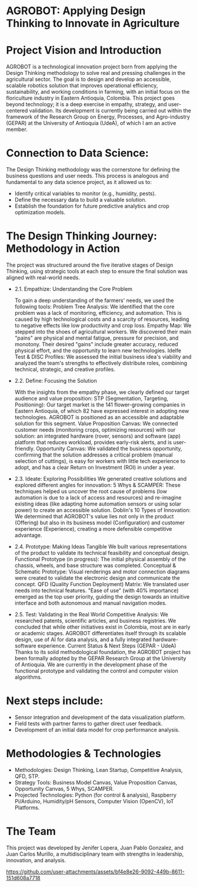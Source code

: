 # AGROBOT: Applying Design Thinking to Innovate in Agriculture

# Project Vision and Introduction

AGROBOT is a technological innovation project born from applying the Design Thinking methodology to solve real and pressing challenges in the agricultural sector. The goal is to design and develop an accessible, scalable robotics solution that improves operational efficiency, sustainability, and working conditions in farming, with an initial focus on the floriculture industry in Eastern Antioquia, Colombia.
This project goes beyond technology; it is a deep exercise in empathy, strategy, and user-centered validation. Its development is currently being carried out within the framework of the Research Group on Energy, Processes, and Agro-industry (GEPAR) at the University of Antioquia (UdeA), of which I am an active member.

# Connection to Data Science:

The Design Thinking methodology was the cornerstone for defining the business questions and user needs. This process is analogous and fundamental to any data science project, as it allowed us to:

- Identify critical variables to monitor (e.g., humidity, pests).
- Define the necessary data to build a valuable solution.
- Establish the foundation for future predictive analytics and crop optimization models.

# The Design Thinking Journey: Methodology in Action

The project was structured around the five iterative stages of Design Thinking, using strategic tools at each step to ensure the final solution was aligned with real-world needs.

- 2.1. Empathize: Understanding the Core Problem
  
  To gain a deep understanding of the farmers' needs, we used the following tools:
  Problem Tree Analysis: We identified that the core problem was a lack of monitoring, efficiency, and automation. This is caused by high technological costs and a scarcity of resources, leading to negative        effects like low productivity and crop loss.
  Empathy Map: We stepped into the shoes of agricultural workers. We discovered their main "pains" are physical and mental fatigue, pressure for precision, and monotony. Their desired "gains" include greater       accuracy, reduced physical effort, and the opportunity to learn new technologies.
  Idelfe Test & DISC Profiles: We assessed the initial business idea's viability and analyzed the team's strengths to effectively distribute roles, combining technical, strategic, and creative profiles.

- 2.2. Define: Focusing the Solution
  
  With the insights from the empathy phase, we clearly defined our target audience and value proposition:
  STP (Segmentation, Targeting, Positioning): Our target market is the 141 flower-growing companies in Eastern Antioquia, of which 82 have expressed interest in adopting new technologies. AGROBOT is positioned     as an accessible and adaptable solution for this segment.
  Value Proposition Canvas: We connected customer needs (monitoring crops, optimizing resources) with our solution: an integrated hardware (rover, sensors) and software (app) platform that reduces workload,        provides early-risk alerts, and is user-friendly.
  Opportunity Canvas: We validated the business opportunity, confirming that the solution addresses a critical problem (manual selection of cuttings), is easy for workers with little tech experience to adopt,      and has a clear Return on Investment (ROI) in under a year.

- 2.3. Ideate: Exploring Possibilities
  We generated creative solutions and explored different angles for innovation:
  5 Whys & SCAMPER: These techniques helped us uncover the root cause of problems (low automation is due to a lack of access and resources) and re-imagine existing ideas (like adapting home automation sensors or   using solar power) to create an accessible solution.
  Doblin's 10 Types of Innovation: We determined that AGROBOT's value lies not only in the product (Offering) but also in its business model (Configuration) and customer experience (Experience), creating a more    defensible competitive advantage.

- 2.4. Prototype: Making Ideas Tangible
  We built various representations of the product to validate its technical feasibility and conceptual design.
  Functional Prototype (in progress): The initial physical assembly of the chassis, wheels, and base structure was completed.
  Conceptual & Schematic Prototype: Visual renderings and motor connection diagrams were created to validate the electronic design and communicate the concept.
  QFD (Quality Function Deployment) Matrix: We translated user needs into technical features. "Ease of use" (with 40% importance) emerged as the top user priority, guiding the design towards an intuitive           interface and both autonomous and manual navigation modes.

- 2.5. Test: Validating in the Real World
  Competitive Analysis: We researched patents, scientific articles, and business registries. We concluded that while other initiatives exist in Colombia, most are in early or academic stages. AGROBOT               differentiates itself through its scalable design, use of AI for data analysis, and a fully integrated hardware-software experience.
  Current Status & Next Steps (GEPAR - UdeA)
  Thanks to its solid methodological foundation, the AGROBOT project has been formally adopted by the GEPAR Research Group at the University of Antioquia.
  We are currently in the development phase of the functional prototype and validating the control and computer vision algorithms.
  
# Next steps include:

- Sensor integration and development of the data visualization platform.
- Field tests with partner farms to gather direct user feedback.
- Development of an initial data model for crop performance analysis.

# Methodologies & Technologies

- Methodologies: Design Thinking, Lean Startup, Competitive Analysis, QFD, STP.
- Strategy Tools: Business Model Canvas, Value Proposition Canvas, Opportunity Canvas, 5 Whys, SCAMPER.
- Projected Technologies: Python (for control & analysis), Raspberry Pi/Arduino, Humidity/pH Sensors, Computer Vision (OpenCV), IoT Platforms.
  
# The Team

This project was developed by Jenifer Lopera, Juan Pablo Gonzalez, and Juan Carlos Murillo, a multidisciplinary team with strengths in leadership, innovation, and analysis.

https://github.com/user-attachments/assets/bf4e8e26-9092-449b-8611-151d608a7718


